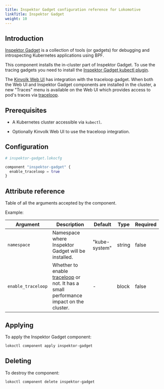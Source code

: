 ```yaml
---
title: Inspektor Gadget configuration reference for Lokomotive
linkTitle: Inspektor Gadget
weight: 10
---
```


## Introduction

[Inspektor Gadget](https://github.com/kinvolk/inspektor-gadget) is a collection
of tools (or gadgets) for debugging and introspecting Kubernetes applications
using BPF.

This component installs the in-cluster part of Inspektor Gadget. To use the
tracing gadgets you need to install the [Inspektor Gadget kubectl
plugin](https://github.com/kinvolk/inspektor-gadget/blob/master/Documentation/install.md#installing-kubectl-gadget).

The [Kinvolk Web UI](web-ui.md) has integration with the traceloop gadget. When both
the Web UI and Inspektor Gadget components are installed in the cluster, a
new "Traces" menu is available on the Web UI which provides access to pod's
traces via [traceloop](https://github.com/kinvolk/traceloop).

## Prerequisites

* A Kubernetes cluster accessible via `kubectl`.

* Optionally Kinvolk Web UI to use the traceloop integration.

## Configuration

```tf
# inspektor-gadget.lokocfg

component "inspektor-gadget" {
  enable_traceloop = true
}
```

## Attribute reference

Table of all the arguments accepted by the component.

Example:

| Argument           | Description                                                                                                                   | Default       | Type   | Required |
|--------------------|-------------------------------------------------------------------------------------------------------------------------------|---------------|--------|----------|
| `namespace`        | Namespace where Inspektor Gadget will be installed.                                                                           | "kube-system" | string | false    |
| `enable_traceloop` | Whether to enable [traceloop](https://github.com/kinvolk/traceloop) or not. It has a small performance impact on the cluster. | -             | block  | false    |

## Applying

To apply the Inspektor Gadget component:

```bash
lokoctl component apply inspektor-gadget
```

## Deleting

To destroy the component:

```bash
lokoctl component delete inspektor-gadget
```
